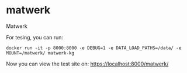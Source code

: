# matwerk

Matwerk

For tesing, you can run:

```shell
docker run -it -p 8000:8000 -e DEBUG=1 -e DATA_LOAD_PATHS=/data/ -e MOUNT=/matwerk/ matwerk-kg
```

Now you can view the test site on: [https://localhost:8000/matwerk/](https://localhost/matwerk/)
